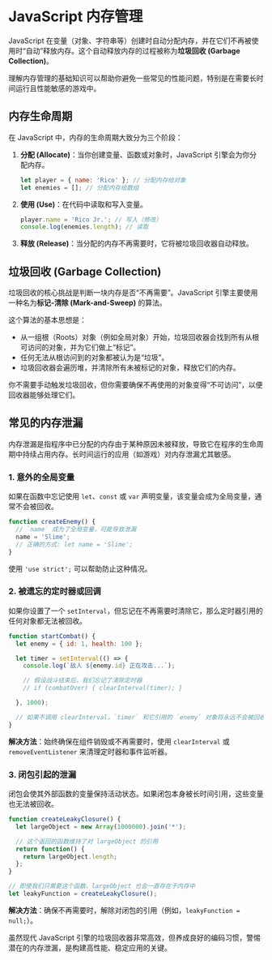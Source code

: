 # JavaScript 内存管理

JavaScript 在变量（对象、字符串等）创建时自动分配内存，并在它们不再被使用时“自动”释放内存。这个自动释放内存的过程被称为**垃圾回收 (Garbage Collection)**。

理解内存管理的基础知识可以帮助你避免一些常见的性能问题，特别是在需要长时间运行且性能敏感的游戏中。

## 内存生命周期

在 JavaScript 中，内存的生命周期大致分为三个阶段：

1.  **分配 (Allocate)**：当你创建变量、函数或对象时，JavaScript 引擎会为你分配内存。
    ```javascript
    let player = { name: 'Rico' }; // 分配内存给对象
    let enemies = []; // 分配内存给数组
    ```

2.  **使用 (Use)**：在代码中读取和写入变量。
    ```javascript
    player.name = 'Rico Jr.'; // 写入（修改）
    console.log(enemies.length); // 读取
    ```

3.  **释放 (Release)**：当分配的内存不再需要时，它将被垃圾回收器自动释放。

## 垃圾回收 (Garbage Collection)

垃圾回收的核心挑战是判断一块内存是否“不再需要”。JavaScript 引擎主要使用一种名为**标记-清除 (Mark-and-Sweep)** 的算法。

这个算法的基本思想是：

-   从一组根（Roots）对象（例如全局对象）开始，垃圾回收器会找到所有从根可访问的对象，并为它们做上“标记”。
-   任何无法从根访问到的对象都被认为是“垃圾”。
-   垃圾回收器会遍历堆，并清除所有未被标记的对象，释放它们的内存。

你不需要手动触发垃圾回收，但你需要确保不再使用的对象变得“不可访问”，以便回收器能够处理它们。

## 常见的内存泄漏

内存泄漏是指程序中已分配的内存由于某种原因未被释放，导致它在程序的生命周期中持续占用内存。长时间运行的应用（如游戏）对内存泄漏尤其敏感。

### 1. 意外的全局变量

如果在函数中忘记使用 `let`、`const` 或 `var` 声明变量，该变量会成为全局变量，通常不会被回收。

```javascript
function createEnemy() {
  // `name` 成为了全局变量，可能导致泄漏
  name = 'Slime';
  // 正确的方式: let name = 'Slime';
}
```

使用 `'use strict';` 可以帮助防止这种情况。

### 2. 被遗忘的定时器或回调

如果你设置了一个 `setInterval`，但忘记在不再需要时清除它，那么定时器引用的任何对象都无法被回收。

```javascript
function startCombat() {
  let enemy = { id: 1, health: 100 };

  let timer = setInterval(() => {
    console.log(`敌人 ${enemy.id} 正在攻击...`);

    // 假设战斗结束后，我们忘记了清除定时器
    // if (combatOver) { clearInterval(timer); }

  }, 1000);

  // 如果不调用 clearInterval，`timer` 和它引用的 `enemy` 对象将永远不会被回收
}
```

**解决方法**：始终确保在组件销毁或不再需要时，使用 `clearInterval` 或 `removeEventListener` 来清理定时器和事件监听器。

### 3. 闭包引起的泄漏

闭包会使其外部函数的变量保持活动状态。如果闭包本身被长时间引用，这些变量也无法被回收。

```javascript
function createLeakyClosure() {
  let largeObject = new Array(1000000).join('*');

  // 这个返回的函数维持了对 largeObject 的引用
  return function() {
    return largeObject.length;
  };
}

// 即使我们只需要这个函数，largeObject 也会一直存在于内存中
let leakyFunction = createLeakyClosure();
```

**解决方法**：确保不再需要时，解除对闭包的引用（例如，`leakyFunction = null;`）。

虽然现代 JavaScript 引擎的垃圾回收器非常高效，但养成良好的编码习惯，警惕潜在的内存泄漏，是构建高性能、稳定应用的关键。
